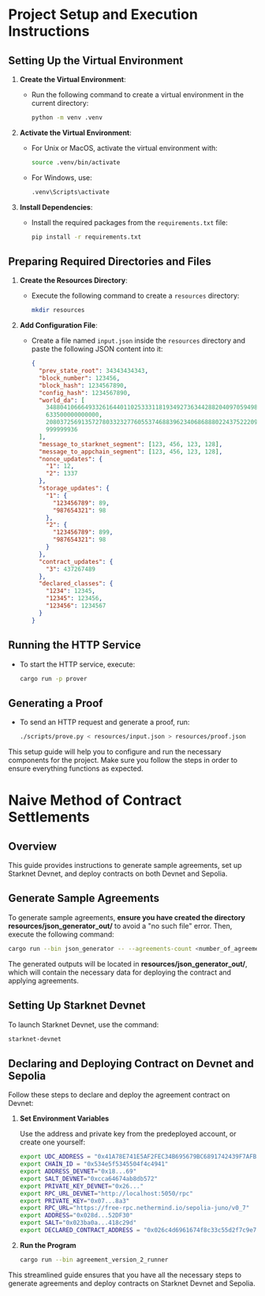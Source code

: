 # Project Setup and Execution Instructions

## Setting Up the Virtual Environment

1. **Create the Virtual Environment**:

   - Run the following command to create a virtual environment in the current directory:
     ```bash
     python -m venv .venv
     ```

2. **Activate the Virtual Environment**:

   - For Unix or MacOS, activate the virtual environment with:
     ```bash
     source .venv/bin/activate
     ```
   - For Windows, use:
     ```bash
     .venv\Scripts\activate
     ```

3. **Install Dependencies**:
   - Install the required packages from the `requirements.txt` file:
     ```bash
     pip install -r requirements.txt
     ```

## Preparing Required Directories and Files

1. **Create the Resources Directory**:

   - Execute the following command to create a `resources` directory:
     ```bash
     mkdir resources
     ```

2. **Add Configuration File**:
   - Create a file named `input.json` inside the `resources` directory and paste the following JSON content into it:
     ```json
     {
       "prev_state_root": 34343434343,
       "block_number": 123456,
       "block_hash": 1234567890,
       "config_hash": 1234567890,
       "world_da": [
         3488041066649332616440110253331181934927363442882040970594983370166361489161,
         633500000000000,
         2080372569135727803323277605537468839623406868880224375222092136867736091483,
         999999936
       ],
       "message_to_starknet_segment": [123, 456, 123, 128],
       "message_to_appchain_segment": [123, 456, 123, 128],
       "nonce_updates": {
         "1": 12,
         "2": 1337
       },
       "storage_updates": {
         "1": {
           "123456789": 89,
           "987654321": 98
         },
         "2": {
           "123456789": 899,
           "987654321": 98
         }
       },
       "contract_updates": {
         "3": 437267489
       },
       "declared_classes": {
         "1234": 12345,
         "12345": 123456,
         "123456": 1234567
       }
     }
     ```

## Running the HTTP Service

- To start the HTTP service, execute:
  ```bash
  cargo run -p prover
  ```

## Generating a Proof

- To send an HTTP request and generate a proof, run:
  ```bash
  ./scripts/prove.py < resources/input.json > resources/proof.json
  ```

This setup guide will help you to configure and run the necessary components for the project. Make sure you follow the steps in order to ensure everything functions as expected.

# Naive Method of Contract Settlements

## Overview

This guide provides instructions to generate sample agreements, set up Starknet Devnet, and deploy contracts on both Devnet and Sepolia.

## Generate Sample Agreements

To generate sample agreements, **ensure you have created the directory resources/json_generator_out/** to avoid a "no such file" error. Then, execute the following command:

```bash
cargo run --bin json_generator -- --agreements-count <number_of_agreements>
```

The generated outputs will be located in **resources/json_generator_out/**, which will contain the necessary data for deploying the contract and applying agreements.

## Setting Up Starknet Devnet

To launch Starknet Devnet, use the command:

```bash
starknet-devnet
```

## Declaring and Deploying Contract on Devnet and Sepolia

Follow these steps to declare and deploy the agreement contract on Devnet:

1. **Set Environment Variables**

   Use the address and private key from the predeployed account, or create one yourself:

   ```bash
   export UDC_ADDRESS = "0x41A78E741E5AF2FEC34B695679BC6891742439F7AFB8484ECD7766661AD02BF"
   export CHAIN_ID = "0x534e5f5345504f4c4941"
   export ADDRESS_DEVNET="0x18...69"
   export SALT_DEVNET="0xcca64674ab8db572"
   export PRIVATE_KEY_DEVNET="0x26..."
   export RPC_URL_DEVNET="http://localhost:5050/rpc"
   export PRIVATE_KEY="0x07...8a3"
   export RPC_URL="https://free-rpc.nethermind.io/sepolia-juno/v0_7"
   export ADDRESS="0x028d...52DF30"
   export SALT="0x023ba0a...418c29d"
   export DECLARED_CONTRACT_ADDRESS = "0x026c4d6961674f8c33c55d2f7c9e78c32d00e73552bd0c1df8652db0b42bdd9c"
   ```

2. **Run the Program**

   ```bash
   cargo run --bin agreement_version_2_runner
   ```

This streamlined guide ensures that you have all the necessary steps to generate agreements and deploy contracts on Starknet Devnet and Sepolia.